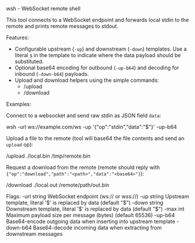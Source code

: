 wsh - WebSocket remote shell

This tool connects to a WebSocket endpoint and forwards local stdin to the remote and prints remote messages to stdout.

Features:
- Configurable upstream (`-up`) and downstream (`-down`) templates. Use a literal `$` in the template to indicate where the data payload should be substituted.
- Optional base64 encoding for outbound (`-up-b64`) and decoding for inbound (`-down-b64`) payloads.
- Upload and download helpers using the simple commands:
  - /upload <localpath> <remotepath>
  - /download <localpath> <remotepath>

Examples:

Connect to a websocket and send raw stdin as JSON field `data`:

  wsh -url ws://example.com/ws -up '{"op":"stdin","data":"$"}' -up-b64

Upload a file to the remote (tool will base64 the file contents and send an `upload` op):

  /upload ./local.bin /tmp/remote.bin

Request a download from the remote (remote should reply with `{"op":"download","path":"<path>","data":"<base64>"}`):

  /download ./local.out /remote/path/out.bin

Flags:
  -url string   WebSocket endpoint (ws:// or wss://)
  -up string    Upstream template, literal '$' is replaced by data (default "$")
  -down string  Downstream template, literal '$' is replaced by data (default "$")
  -max int      Maximum payload size per message (bytes) (default 65536)
  -up-b64       Base64-encode outgoing data when inserting into upstream template
  -down-b64     Base64-decode incoming data when extracting from downstream messages
